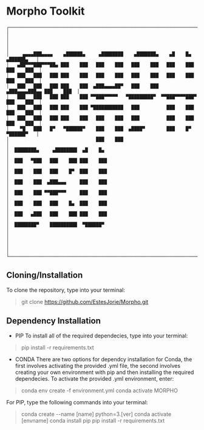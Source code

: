 # Morpho Toolkit

```
┌───────────────────────────────────────────────────────────────────────────────────┐
│                                                                                   │
│                                                                                   │
│     ▄▄▄▄███▄▄▄▄    ▄██████▄     ▄████████    ▄███████▄    ▄█    █▄     ▄██████▄   │
│   ▄██▀▀▀███▀▀▀██▄ ███    ███   ███    ███   ███    ███   ███    ███   ███    ███  │
│   ███   ███   ███ ███    ███   ███    ███   ███    ███   ███    ███   ███    ███  │
│   ███   ███   ███ ███    ███  ▄███▄▄▄▄██▀   ███    ███  ▄███▄▄▄▄███▄▄ ███    ███  │
│   ███   ███   ███ ███    ███ ▀▀███▀▀▀▀▀   ▀█████████▀  ▀▀███▀▀▀▀███▀  ███    ███  │
│   ███   ███   ███ ███    ███ ▀███████████   ███          ███    ███   ███    ███  │
│   ███   ███   ███ ███    ███   ███    ███   ███          ███    ███   ███    ███  │
│    ▀█   ███   █▀   ▀██████▀    ███    ███  ▄████▀        ███    █▀     ▀██████▀   │
│                                ███    ███                                         │
│  ████████▄     ▄████████  ▄█    █▄                                                │
│  ███   ▀███   ███    ███ ███    ███                                               │
│  ███    ███   ███    █▀  ███    ███                                               │
│  ███    ███  ▄███▄▄▄     ███    ███                                               │
│  ███    ███ ▀▀███▀▀▀     ███    ███                                               │
│  ███    ███   ███    █▄  ███    ███                                               │
│  ███   ▄███   ███    ███ ███    ███                                               │
│  ████████▀    ██████████  ▀██████▀                                                │
│                                                                                   │
│                                                                                   │
└───────────────────────────────────────────────────────────────────────────────────┘
```

 ## Cloning/Installation 
 
 To clone the repository, type into your terminal:
 
 > git clone https://github.com/EstesJorie/Morpho.git

## Dependency Installation

- PIP
To install all of the required dependecies, type into your terminal:

> pip install -r requirements.txt

- CONDA
There are two options for dependcy installation for Conda, the first involves activating the provided .yml file, the second involves creating your own environment with pip and then installing the required dependecies. To activate the provided .yml environment, enter:

> conda env create -f environment.yml
> conda activate MORPHO

For PIP, type the following commands into your terminal:

> conda create --name [name] python=3.[ver]
> conda activate [envname]
> conda install pip
> pip install -r requirements.txt
